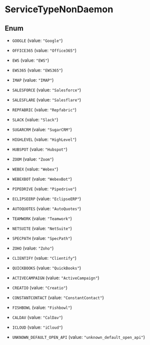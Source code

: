 

# ServiceTypeNonDaemon

## Enum


* `GOOGLE` (value: `"Google"`)

* `OFFICE365` (value: `"Office365"`)

* `EWS` (value: `"EWS"`)

* `EWS365` (value: `"EWS365"`)

* `IMAP` (value: `"IMAP"`)

* `SALESFORCE` (value: `"Salesforce"`)

* `SALESFLARE` (value: `"Salesflare"`)

* `REPFABRIC` (value: `"Repfabric"`)

* `SLACK` (value: `"Slack"`)

* `SUGARCRM` (value: `"SugarCRM"`)

* `HIGHLEVEL` (value: `"HighLevel"`)

* `HUBSPOT` (value: `"Hubspot"`)

* `ZOOM` (value: `"Zoom"`)

* `WEBEX` (value: `"Webex"`)

* `WEBEXBOT` (value: `"WebexBot"`)

* `PIPEDRIVE` (value: `"Pipedrive"`)

* `ECLIPSEERP` (value: `"EclipseERP"`)

* `AUTOQUOTES` (value: `"AutoQuotes"`)

* `TEAMWORK` (value: `"Teamwork"`)

* `NETSUITE` (value: `"NetSuite"`)

* `SPECPATH` (value: `"SpecPath"`)

* `ZOHO` (value: `"Zoho"`)

* `CLIENTIFY` (value: `"Clientify"`)

* `QUICKBOOKS` (value: `"QuickBooks"`)

* `ACTIVECAMPAIGN` (value: `"ActiveCampaign"`)

* `CREATIO` (value: `"Creatio"`)

* `CONSTANTCONTACT` (value: `"ConstantContact"`)

* `FISHBOWL` (value: `"Fishbowl"`)

* `CALDAV` (value: `"CalDav"`)

* `ICLOUD` (value: `"iCloud"`)

* `UNKNOWN_DEFAULT_OPEN_API` (value: `"unknown_default_open_api"`)



